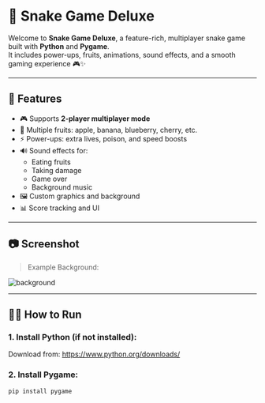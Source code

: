 # 🐍 Snake Game Deluxe

Welcome to **Snake Game Deluxe**, a feature-rich, multiplayer snake game built with **Python** and **Pygame**.  
It includes power-ups, fruits, animations, sound effects, and a smooth gaming experience 🎮✨

---

## 🚀 Features

- 🎮 Supports **2-player multiplayer mode**
- 🍎 Multiple fruits: apple, banana, blueberry, cherry, etc.
- ⚡ Power-ups: extra lives, poison, and speed boosts
- 🔊 Sound effects for:
  - Eating fruits
  - Taking damage
  - Game over
  - Background music
- 🖼️ Custom graphics and background
- 📊 Score tracking and UI

---

## 📷 Screenshot

> Example Background:

![background](background.png)

---

## 🧑‍💻 How to Run

### 1. Install Python (if not installed):
Download from: https://www.python.org/downloads/

### 2. Install Pygame:
```bash
pip install pygame
